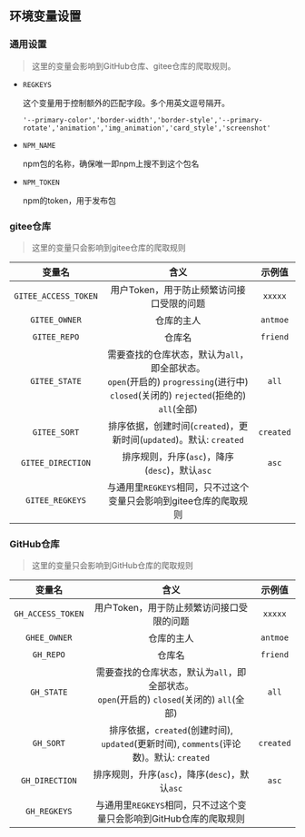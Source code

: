 ## 环境变量设置

### 通用设置

> 这里的变量会影响到GitHub仓库、gitee仓库的爬取规则。

- `REGKEYS`

  这个变量用于控制额外的匹配字段。多个用英文逗号隔开。

  ```
  '--primary-color','border-width','border-style','--primary-rotate','animation','img_animation','card_style','screenshot'
  ```
  
- `NPM_NAME`

  npm包的名称，确保唯一即npm上搜不到这个包名

- `NPM_TOKEN`

  npm的token，用于发布包

### gitee仓库

> 这里的变量只会影响到gitee仓库的爬取规则

|        变量名        |                             含义                             |  示例值   |
| :------------------: | :----------------------------------------------------------: | :-------: |
| `GITEE_ACCESS_TOKEN` |          用户Token，用于防止频繁访问接口受限的问题           |  `xxxxx`  |
|    `GITEE_OWNER`     |                          仓库的主人                          | `antmoe`  |
|     `GITEE_REPO`     |                            仓库名                            | `friend`  |
|    `GITEE_STATE`     | 需要查找的仓库状态，默认为`all`，即全部状态。<br/>`open`(开启的) `progressing`(进行中) `closed`(关闭的) `rejected`(拒绝的) `all`(全部) |   `all`   |
|     `GITEE_SORT`     | 排序依据，创建时间(`created`)，更新时间(`updated`)。默认: `created` | `created` |
|  `GITEE_DIRECTION`   |        排序规则，升序(`asc`)，降序(`desc`)，默认`asc`        |   `asc`   |
|   `GITEE_REGKEYS`    | 与通用里`REGKEYS`相同，只不过这个变量只会影响到gitee仓库的爬取规则 |           |

### GitHub仓库

> 这里的变量只会影响到GitHub仓库的爬取规则

|      变量名       |                             含义                             |  示例值   |
| :---------------: | :----------------------------------------------------------: | :-------: |
| `GH_ACCESS_TOKEN` |          用户Token，用于防止频繁访问接口受限的问题           |  `xxxxx`  |
|   `GHEE_OWNER`   |                          仓库的主人                          | `antmoe`  |
|   `GH_REPO`    |                            仓库名                            | `friend`  |
|   `GH_STATE`   | 需要查找的仓库状态，默认为`all`，即全部状态。<br/>`open`(开启的) `closed`(关闭的) `all`(全部) |   `all`   |
|   `GH_SORT`    | 排序依据，`created`(创建时间), `updated`(更新时间), `comments`(评论数)。默认: `created` | `created` |
| `GH_DIRECTION` |        排序规则，升序(`asc`)，降序(`desc`)，默认`asc`        |   `asc`   |
|  `GH_REGKEYS`  | 与通用里`REGKEYS`相同，只不过这个变量只会影响到GitHub仓库的爬取规则 |           |